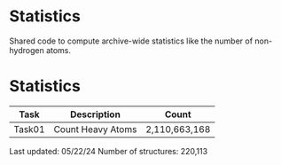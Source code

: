 # Statistics
Shared code to compute archive-wide statistics like the number of non-hydrogen atoms.

# Statistics
| Task | Description | Count |
| --- | --- | --- |
| Task01 | Count Heavy Atoms | 2,110,663,168 |

Last updated: 05/22/24
Number of structures: 220,113